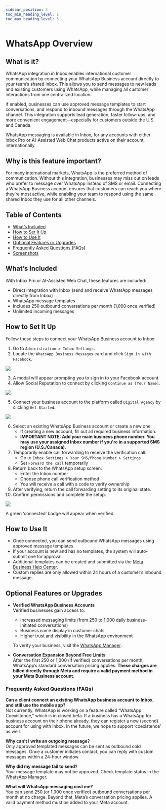 ```yaml
---
sidebar_position: 5
toc_min_heading_level: 1
toc_max_heading_level: 5
---
```


# WhatsApp Overview

## What is it?

WhatsApp integration in Inbox enables international customer communication by connecting your WhatsApp Business account directly to your team’s shared Inbox. This allows you to send messages to new leads and existing customers using WhatsApp, while managing all customer interactions from one centralized location.

If enabled, businesses can use approved message templates to start conversations, and respond to inbound messages through the WhatsApp channel. This integration supports lead generation, faster follow-ups, and more convenient engagement—especially for customers outside the U.S. and Canada. 

WhatsApp messaging is available in Inbox, for any accounts with either Inbox Pro or AI-Assisted Web Chat products active on their account, internationally.

## Why is this feature important?

For many international markets, WhatsApp is the preferred method of communication. Without this integration, businesses may miss out on leads who prefer to message over WhatsApp instead of SMS or email. Connecting a WhatsApp Business account ensures that customers can reach you where they’re most active, while enabling your team to respond using the same shared Inbox they use for all other channels.

## Table of Contents

- [What’s Included](#whats-included)
- [How to Set It Up](#how-to-set-it-up)
- [How to Use It](#how-to-use-it)
- [Optional Features or Upgrades](#optional-features-or-upgrades)
- [Frequently Asked Questions (FAQs)](#frequently-asked-questions-faqs)
- [Screenshots](#screenshots)

## What’s Included

With Inbox Pro or AI-Assisted Web Chat, these features are included:

- Direct integration with Inbox (send and receive WhatsApp messages directly from Inbox)
- WhatsApp message templates
- Includes 250 outbound conversations per month (1,000 once verified)
- Unlimited incoming messages

## How to Set It Up

Follow these steps to connect your WhatsApp Business account to Inbox:

1. Go to `Administration > Inbox Settings`.
2. Locate the `WhatsApp Business Messages` card and click `Sign in with Facebook`.

![](./img/inbox_whatsapp_setup.png)

3. A modal will appear prompting you to sign in to your Facebook account.
4. Allow Social Reputation to connect by clicking `Continue as [Your Name]`.

![](./img/inbox_whatsapp_socialreputation.png)

5. Connect your business account to the platform called `Digital Agency` by clicking `Get Started`.

![](./img/inbox_whatsapp_connect_digital_agency.png)

6. Select an existing WhatsApp Business account or create a new one:
   - If creating a new account, fill out all required business information.
   - **IMPORTANT NOTE: Add your main business phone number. You may use your assigned Inbox number if you're in a supported SMS region (U.S./Canada)**.
7. Temporarily enable call forwarding to receive the verification call:
   - Go to `Inbox Settings > Your SMS/Phone Number > Settings`
   - Set `Forward the call` temporarily
8. Return back to the WhatsApp setup screen:
   - Enter the Inbox number
   - Choose phone call verification method
   - You will receive a call with a code to verify ownership
9. After verifying, return the call forwarding setting to its original state.
10. Confirm permissions and complete the setup. 

![](./img/inbox_whatsapp_finalsetup.png)

A green ‘connected’ badge will appear when verified.

## How to Use It

- Once connected, you can send outbound WhatsApp messages using approved message templates.
- If your account is new and has no templates, the system will auto-submit one for approval.
- Additional templates can be created and submitted via the [Meta Business Help Center](https://business.facebook.com/latest/whatsapp_manager/message_templates).
- Custom replies are only allowed within 24 hours of a customer’s inbound message.

## Optional Features or Upgrades

- **Verified WhatsApp Business Accounts**  
  Verified businesses gain access to:
  - Increased messaging limits (from 250 to 1,000 daily business-initiated conversations)
  - Business name display in customer chats
  - Higher trust and visibility in the WhatsApp environment

  To verify your business, visit the [WhatsApp Manager](https://business.facebook.com/latest/whatsapp_manager).

- **Conversation Expansion Beyond Free Limits**  
  After the first 250 or 1,000 (if verified) conversations per month, WhatsApp’s standard conversation pricing applies. **These charges are billed directly through Meta and require a valid payment method in your Meta Business account**.

### Frequently Asked Questions (FAQs)

**Can a client connect an existing WhatsApp business account to Inbox, and still use the mobile app?**  
Not currently. WhatsApp is working on a feature called “WhatsApp Coexistence,” which is in closed beta. If a business has a WhatsApp for business account on their phone already, they can register a new (second) account for using with Inbox. In the future, we hope to support ‘coexistence’ as well.

**Why can’t I write an outgoing message?**  
Only approved templated messages can be sent as outbound cold messages. Once a customer initiates contact, you can reply with custom messages within a 24-hour window.

**Why did my message fail to send?**  
Your message template may not be approved. Check template status in the [WhatsApp Manager](https://business.facebook.com/latest/whatsapp_manager/message_templates).

**What will WhatsApp messaging cost me?**  
You can send 250 (or 1,000 once verified) outbound conversations per month at no charge. Beyond that, Meta’s conversation pricing applies. A valid payment method must be added to your Meta account.

